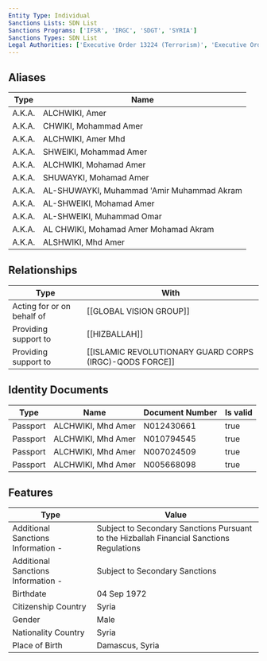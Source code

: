 ```yaml
---
Entity Type: Individual
Sanctions Lists: SDN List
Sanctions Programs: ['IFSR', 'IRGC', 'SDGT', 'SYRIA']
Sanctions Types: SDN List
Legal Authorities: ['Executive Order 13224 (Terrorism)', 'Executive Order 13582 (Syria)']
---
```


## Aliases
| Type  | Name      | 
|-------|-----------|
| A.K.A. | ALCHWIKI, Amer |
| A.K.A. | CHWIKI, Mohammad Amer |
| A.K.A. | ALCHWIKI, Amer Mhd |
| A.K.A. | SHWEIKI, Mohammad Amer |
| A.K.A. | ALCHWIKI, Mohamad Amer |
| A.K.A. | SHUWAYKI, Mohamad Amer |
| A.K.A. | AL-SHUWAYKI, Muhammad 'Amir Muhammad Akram |
| A.K.A. | AL-SHWEIKI, Mohamad Amer |
| A.K.A. | AL-SHWEIKI, Muhammad Omar |
| A.K.A. | AL CHWIKI, Mohamad Amer Mohamad Akram |
| A.K.A. | ALSHWIKI, Mhd Amer |

## Relationships
| Type  | With      | 
|-------|-----------|
| Acting for or on behalf of | [[GLOBAL VISION GROUP]] |
| Providing support to | [[HIZBALLAH]] |
| Providing support to | [[ISLAMIC REVOLUTIONARY GUARD CORPS (IRGC)-QODS FORCE]] |

## Identity Documents
| Type  | Name      | Document Number | Is valid |
|-------|-----------|-----------------|----------|
| Passport | ALCHWIKI, Mhd Amer | N012430661 | true |
| Passport | ALCHWIKI, Mhd Amer | N010794545 | true |
| Passport | ALCHWIKI, Mhd Amer | N007024509 | true |
| Passport | ALCHWIKI, Mhd Amer | N005668098 | true |

## Features
| Type  | Value      |
|-------|------------|
| Additional Sanctions Information - | Subject to Secondary Sanctions Pursuant to the Hizballah Financial Sanctions Regulations |
| Additional Sanctions Information - | Subject to Secondary Sanctions |
| Birthdate | 04 Sep 1972 |
| Citizenship Country | Syria |
| Gender | Male |
| Nationality Country | Syria |
| Place of Birth | Damascus, Syria |

